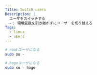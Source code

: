 ```yaml
---
Title: Switch users
Description: |
  ユーザをスイッチする
  -： 環境変数を引き継がずにユーザーを切り替える
Tags:
  - linux
  - users
---
```


```bash
# rootユーザになる
sudo su -

# hogeユーザになる
sudo su - hoge
```
